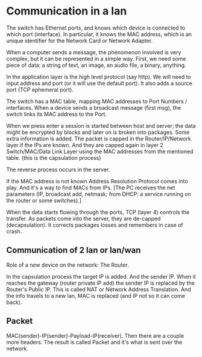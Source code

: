 # Communication in a lan

The switch has Ethernet ports, and knows which device is connected to which port (interface). In particular, it knows the MAC address, which is an unique identifier for the Network Card or Network Adapter.

When a computer sends a message, the phenomenon involved is very complex, but it can be represented in a simple way. First, we need some piece of data: a string of text, an image, an audio file, a binary, anything. 

In the application layer is the high level protocol (say http). We will need to input address and port (or it will use the default port). It also adds a source port (TCP ephemeral port). 

The switch has a MAC table, mapping MAC addresses to Port Numbers / interfaces. When a device sends a broadcast message (first msg), the switch links its MAC address to the Port. 

When we press enter a session is started between host and server; the data might be encrypted by blocks and later on is broken into packages. Some extra information is added. The packet is capped in the Router/IP/Network layer if the IPs are known. And they are capped again in layer 2 Switch/MAC/Data Link Layer using the MAC addresses from the mentioned table. (this is the capsulation process) 

The reverse process occurs in the server.

If the MAC address is not known Address Resolution Protocol comes into play. And it's a way to find MACs from IPs. [The PC receives the net parameters (IP, broadcast add, netmask; from DHCP: a service running on the router or some switches).]

When the data starts flowing through the ports, TCP (layer 4) controls the transfer. As packets come into the server, they are de-capped (decapsulation). It corrects packages losses and remembers in case of crash.

## Communication of 2 lan or lan/wan
Role of a new device on the network: The Router.

In the capsulation process the target IP is added. And the sender IP. When it reaches the gateway (router private IP add) the sender IP is replaced by the Router's Public IP. This is called NAT or Network Address Translation. And the info travels to a new lan, MAC is replaced (and IP not so it can come back).

## Packet
 MAC(sender)-IP(sender)-Payload-IP(receiver). Then there are a couple more headers. The result is called Packet and it's what is sent over the network. 
